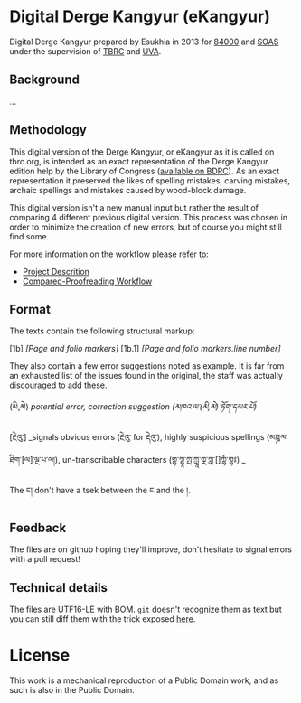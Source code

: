 # Digital Derge Kangyur (eKangyur)

Digital Derge Kangyur prepared by Esukhia in 2013 for [84000](http://84000.co/) and [SOAS](https://www.soas.ac.uk/) under the supervision of [TBRC](https://www.tbrc.org/) and [UVA](http://www.virginia.edu/).

## Background
...

## Methodology
This digital version of the Derge Kangyur, or eKangyur as it is called on tbrc.org, is intended as an exact representation of the Derge Kangyur edition help by the Library of Congress ([available on BDRC](https://www.tbrc.org/#!rid=W4CZ5369)). As an exact representation it preserved the likes of spelling mistakes, carving mistakes, archaic spellings and mistakes caused by wood-block damage.

This digital version isn't a new manual input but rather the result of comparing 4 different previous digital version. This process was chosen in order to minimize the creation of new errors, but of course you might still find some.

For more information on the workflow please refer to:
* [Project Descrition](https://docs.google.com/document/d/17RGGczT9bZl5Hoy7Z6Avo-xympw6eFDeHlecrdVadkM/edit?usp=sharing)
* [Compared-Proofreading Workflow](https://docs.google.com/document/d/1BobLBqSRvyOCissiYx9kCprbJsU5YDFpKf0NzPkX_Aw/edit?usp=sharing)

## Format

The texts contain the following structural markup:

[1b] _[Page and folio markers]_
[1b.1] _[Page and folio markers.line number]_

They also contain a few error suggestions noted as example. It is far from an exhausted list of the issues found in the original, the staff was actually discouraged to add these.

(མི,མེ) _potential error, correction suggestion (མཁའ་ལ་(མི,མེ)་ཏོག་དམར་པོ)_

[རྔེའུ་] _signals obvious errors (རྔེའུ་ for རྡེའུ་), highly suspicious spellings (མཎྜལ་ཐིག་[ལ]་ལྔ་པ་ལ།), un-transcribable characters (གྷ་ཀྷཱ་ཀྤ་ཀྻཱ་ཀྼ་ཀླ་[]ཀྷཾ་ཀྷཿ) _

The ང། don't have a tsek between the ང and the །.

## Feedback

The files are on github hoping they'll improve, don't hesitate to signal errors with a pull request!

## Technical details

The files are UTF16-LE with BOM. `git` doesn't recognize them as text but you can still diff them with the trick exposed [here](https://stackoverflow.com/a/1300928/2560906).

# License

This work is a mechanical reproduction of a Public Domain work, and as such is also in the Public Domain.
